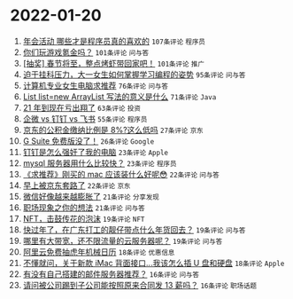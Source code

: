 # 2022-01-20

1. [年会活动 哪些才是程序员真的喜欢的](https://www.v2ex.com/t/829390) `107条评论` `程序员`
1. [你们玩游戏氪金吗？](https://www.v2ex.com/t/829449) `101条评论` `问与答`
1. [[抽奖] 春节将至，整点烤虾带回家吧！](https://www.v2ex.com/t/829407) `101条评论` `推广`
1. [迫于挂科压力，大一女生如何掌握学习编程的姿势](https://www.v2ex.com/t/829431) `95条评论` `问与答`
1. [计算机专业女生电脑求推荐](https://www.v2ex.com/t/829426) `76条评论` `问与答`
1. [List list=new ArrayList 写法的意义是什么](https://www.v2ex.com/t/829411) `71条评论` `Java`
1. [21 年到现在亏出翔了](https://www.v2ex.com/t/829400) `63条评论` `投资`
1. [企微 vs 钉钉 vs 飞书](https://www.v2ex.com/t/829398) `55条评论` `程序员`
1. [京东的公积金缴纳比例是 8%?这么低吗](https://www.v2ex.com/t/829473) `27条评论` `京东`
1. [G Suite 免费版没了！](https://www.v2ex.com/t/829376) `26条评论` `Google`
1. [钉钉是怎么强奸了我的电脑](https://www.v2ex.com/t/829393) `23条评论` `Apple`
1. [mysql 服务器用什么比较快？](https://www.v2ex.com/t/829361) `23条评论` `程序员`
1. [《求推荐》刚买的 mac 应该装什么好呢😳](https://www.v2ex.com/t/829455) `22条评论` `问与答`
1. [早上被京东套路了](https://www.v2ex.com/t/829364) `22条评论` `京东`
1. [微信好像越来越膨胀了](https://www.v2ex.com/t/829459) `21条评论` `分享发现`
1. [职场现象之你的想法](https://www.v2ex.com/t/829366) `21条评论` `问与答`
1. [NFT，击鼓传花的泡沫](https://www.v2ex.com/t/829500) `19条评论` `NFT`
1. [快过年了，在广东打工的靓仔带点什么年货回去？](https://www.v2ex.com/t/829382) `19条评论` `问与答`
1. [哪里有大带宽，还不限流量的云服务器呢？](https://www.v2ex.com/t/829368) `19条评论` `问与答`
1. [阿里云免费抽虎年机械日历](https://www.v2ex.com/t/829487) `18条评论` `优惠信息`
1. [不懂就问，关于新款 iMac 背面接口...我该怎么插 U 盘和硬盘](https://www.v2ex.com/t/829384) `18条评论` `Apple`
1. [有没有自己搭建的邮件服务器推荐？](https://www.v2ex.com/t/829509) `16条评论` `问与答`
1. [请问被公司踢到子公司能按照原来合同发 13 薪吗？](https://www.v2ex.com/t/829379) `16条评论` `职场话题`
